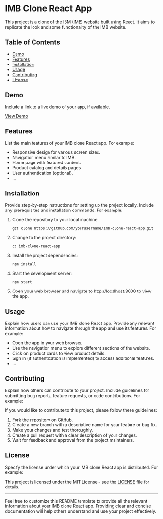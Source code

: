 # IMB Clone React App

This project is a clone of the IBM (IMB) website built using React. It aims to replicate the look and some functionality of the IMB website.

## Table of Contents

- [Demo](#demo)
- [Features](#features)
- [Installation](#installation)
- [Usage](#usage)
- [Contributing](#contributing)
- [License](#license)

## Demo

Include a link to a live demo of your app, if available.

[View Demo](https://example.com)

## Features

List the main features of your IMB clone React app. For example:

- Responsive design for various screen sizes.
- Navigation menu similar to IMB.
- Home page with featured content.
- Product catalog and details pages.
- User authentication (optional).
- ...

## Installation

Provide step-by-step instructions for setting up the project locally. Include any prerequisites and installation commands. For example:

1. Clone the repository to your local machine:

   ```
   git clone https://github.com/yourusername/imb-clone-react-app.git
   ```

2. Change to the project directory:

   ```
   cd imb-clone-react-app
   ```

3. Install the project dependencies:

   ```
   npm install
   ```

4. Start the development server:

   ```
   npm start
   ```

5. Open your web browser and navigate to [http://localhost:3000](http://localhost:3000) to view the app.

## Usage

Explain how users can use your IMB clone React app. Provide any relevant information about how to navigate through the app and use its features. For example:

- Open the app in your web browser.
- Use the navigation menu to explore different sections of the website.
- Click on product cards to view product details.
- Sign in (if authentication is implemented) to access additional features.
- ...

## Contributing

Explain how others can contribute to your project. Include guidelines for submitting bug reports, feature requests, or code contributions. For example:

If you would like to contribute to this project, please follow these guidelines:

1. Fork the repository on GitHub.
2. Create a new branch with a descriptive name for your feature or bug fix.
3. Make your changes and test thoroughly.
4. Create a pull request with a clear description of your changes.
5. Wait for feedback and approval from the project maintainers.

## License

Specify the license under which your IMB clone React app is distributed. For example:

This project is licensed under the MIT License - see the [LICENSE](LICENSE) file for details.

---

Feel free to customize this README template to provide all the relevant information about your IMB clone React app. Providing clear and concise documentation will help others understand and use your project effectively.

